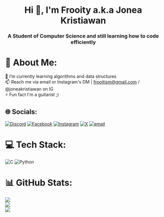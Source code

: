 <h1 align="center">Hi 👋, I'm Frooity a.k.a Jonea Kristiawan</h1>
<h3 align="center">A Student of Computer Science and still learning how to code efficiently</h3>

# 💫 About Me:
🌱 I’m currently learning algorithms and data structures<br>📫 Reach me via email or Instagram's DM | frooitism@gmail.com / @joneakristiawan on IG<br>⚡ Fun fact I'm a guitarist ;)<br>


## 🌐 Socials:
[![Discord](https://img.shields.io/badge/Discord-%237289DA.svg?logo=discord&logoColor=white)](https://discord.gg/froo1ty) [![Facebook](https://img.shields.io/badge/Facebook-%231877F2.svg?logo=Facebook&logoColor=white)](https://facebook.com/joneakristiawan) [![Instagram](https://img.shields.io/badge/Instagram-%23E4405F.svg?logo=Instagram&logoColor=white)](https://instagram.com/joneakristiawan) [![X](https://img.shields.io/badge/X-black.svg?logo=X&logoColor=white)](https://x.com/joneakristiawan) [![email](https://img.shields.io/badge/Email-D14836?logo=gmail&logoColor=white)](mailto:joneakristiawan@gmail.com) 

# 💻 Tech Stack:
![C](https://img.shields.io/badge/c-%2300599C.svg?style=for-the-badge&logo=c&logoColor=white) ![Python](https://img.shields.io/badge/python-3670A0?style=for-the-badge&logo=python&logoColor=ffdd54)
# 📊 GitHub Stats:
![](https://github-readme-stats.vercel.app/api?username=Frooity&theme=dark&hide_border=false&include_all_commits=true&count_private=false)<br/>
![](https://github-readme-streak-stats.herokuapp.com/?user=Frooity&theme=dark&hide_border=false)<br/>
![](https://github-readme-stats.vercel.app/api/top-langs/?username=Frooity&theme=dark&hide_border=false&include_all_commits=true&count_private=false&layout=compact)

<!-- Proudly created with GPRM ( https://gprm.itsvg.in ) -->
